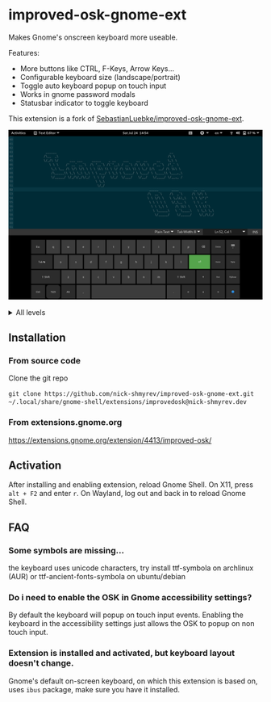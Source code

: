 # improved-osk-gnome-ext

Makes Gnome's onscreen keyboard more useable.

Features:
* More buttons like CTRL, F-Keys, Arrow Keys...
* Configurable keyboard size (landscape/portrait)
* Toggle auto keyboard popup on touch input 
* Works in gnome password modals
* Statusbar indicator to toggle keyboard

This extension is a fork of [SebastianLuebke/improved-osk-gnome-ext](https://github.com/SebastianLuebke/improved-osk-gnome-ext). 

![Screenshot](screenshots/1.png)

<details>
  <summary>All levels</summary>

Lowercase:
![Screenshot](screenshots/gnome_42-level_0.png)
Uppercase:
![Screenshot](screenshots/gnome_42-level_1.png)
Characters:
![Screenshot](screenshots/gnome_42-level_2.png)
Special characters:
![Screenshot](screenshots/gnome_42-level_3.png)
</details>


## Installation

### From source code

Clone the git repo

```console
git clone https://github.com/nick-shmyrev/improved-osk-gnome-ext.git ~/.local/share/gnome-shell/extensions/improvedosk@nick-shmyrev.dev
```

### From extensions.gnome.org

https://extensions.gnome.org/extension/4413/improved-osk/

## Activation

After installing and enabling extension, reload Gnome Shell. On X11, press `alt + F2` and enter `r`. On Wayland, log out and back in to reload Gnome Shell.

## FAQ

### Some symbols are missing...
the keyboard uses unicode characters, try install ttf-symbola on archlinux (AUR) or ttf-ancient-fonts-symbola on ubuntu/debian

### Do i need to enable the OSK in Gnome accessibility settings?
By default the keyboard will popup on touch input events. Enabling the keyboard in the accessibility settings just allows the OSK to popup on non touch input.

### Extension is installed and activated, but keyboard layout doesn't change.
Gnome's default on-screen keyboard, on which this extension is based on, uses `ibus` package, make sure you have it installed.

